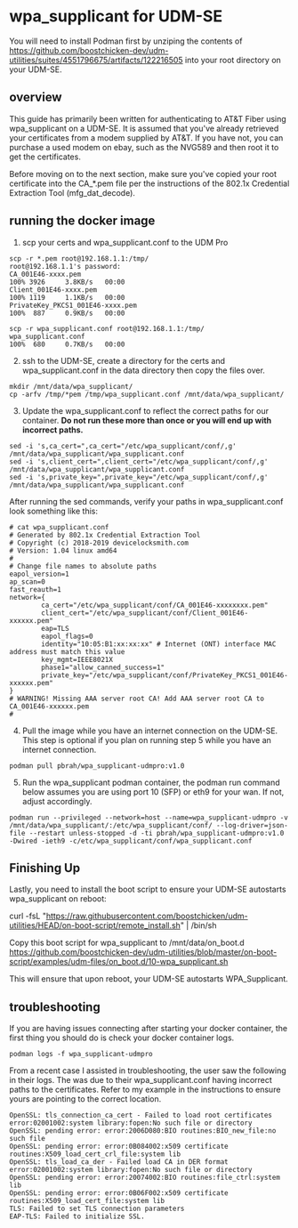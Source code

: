 # wpa_supplicant for UDM-SE

You will need to install Podman first by unziping the contents of https://github.com/boostchicken-dev/udm-utilities/suites/4551796675/artifacts/122216505 into your root directory on your UDM-SE. 

## overview
This guide has primarily been written for authenticating to AT&T Fiber using wpa_supplicant on a UDM-SE.  It is assumed that you've already retrieved your certificates from a modem supplied by AT&T.  If you have not, you can purchase a used modem on ebay, such as the NVG589 and then root it to get the certificates.  

Before moving on to the next section, make sure you've copied your root certificate into the CA_*.pem file per the instructions of the 802.1x Credential Extraction Tool (mfg_dat_decode).

## running the docker image
1.  scp your certs and wpa_supplicant.conf to the UDM Pro

```
scp -r *.pem root@192.168.1.1:/tmp/
root@192.168.1.1's password:
CA_001E46-xxxx.pem                                                          100% 3926     3.8KB/s   00:00
Client_001E46-xxxx.pem                                                      100% 1119     1.1KB/s   00:00
PrivateKey_PKCS1_001E46-xxxx.pem                                            100%  887     0.9KB/s   00:00

scp -r wpa_supplicant.conf root@192.168.1.1:/tmp/
wpa_supplicant.conf                                                         100%  680     0.7KB/s   00:00
```

2. ssh to the UDM-SE, create a directory for the certs and wpa_supplicant.conf in the data directory then copy the files over.

```
mkdir /mnt/data/wpa_supplicant/
cp -arfv /tmp/*pem /tmp/wpa_supplicant.conf /mnt/data/wpa_supplicant/
```

3. Update the wpa_supplicant.conf to reflect the correct paths for our container.  **Do not run these more than once or you will end up with incorrect paths.**

```
sed -i 's,ca_cert=",ca_cert="/etc/wpa_supplicant/conf/,g' /mnt/data/wpa_supplicant/wpa_supplicant.conf
sed -i 's,client_cert=",client_cert="/etc/wpa_supplicant/conf/,g' /mnt/data/wpa_supplicant/wpa_supplicant.conf
sed -i 's,private_key=",private_key="/etc/wpa_supplicant/conf/,g' /mnt/data/wpa_supplicant/wpa_supplicant.conf
```

After running the sed commands, verify your paths in wpa_supplicant.conf look something like this:
```
# cat wpa_supplicant.conf
# Generated by 802.1x Credential Extraction Tool
# Copyright (c) 2018-2019 devicelocksmith.com
# Version: 1.04 linux amd64
#
# Change file names to absolute paths
eapol_version=1
ap_scan=0
fast_reauth=1
network={
        ca_cert="/etc/wpa_supplicant/conf/CA_001E46-xxxxxxxx.pem"
        client_cert="/etc/wpa_supplicant/conf/Client_001E46-xxxxxx.pem"
        eap=TLS
        eapol_flags=0
        identity="10:05:B1:xx:xx:xx" # Internet (ONT) interface MAC address must match this value
        key_mgmt=IEEE8021X
        phase1="allow_canned_success=1"
        private_key="/etc/wpa_supplicant/conf/PrivateKey_PKCS1_001E46-xxxxxx.pem"
}
# WARNING! Missing AAA server root CA! Add AAA server root CA to CA_001E46-xxxxxx.pem
#
```

4. Pull the image while you have an internet connection on the UDM-SE.  This step is optional if you plan on running step 5 while you have an internet connection.

```
podman pull pbrah/wpa_supplicant-udmpro:v1.0
```

5. Run the wpa_supplicant podman container, the podman run command below assumes you are using port 10 (SFP) or eth9 for your wan.  If not, adjust accordingly.

```
podman run --privileged --network=host --name=wpa_supplicant-udmpro -v /mnt/data/wpa_supplicant/:/etc/wpa_supplicant/conf/ --log-driver=json-file --restart unless-stopped -d -ti pbrah/wpa_supplicant-udmpro:v1.0 -Dwired -ieth9 -c/etc/wpa_supplicant/conf/wpa_supplicant.conf
```

## Finishing Up
Lastly, you need to install the boot script to ensure your UDM-SE autostarts wpa_supplicant on reboot:

curl -fsL "https://raw.githubusercontent.com/boostchicken/udm-utilities/HEAD/on-boot-script/remote_install.sh" | /bin/sh

Copy this boot script for wpa_supplicant to /mnt/data/on_boot.d
https://github.com/boostchicken-dev/udm-utilities/blob/master/on-boot-script/examples/udm-files/on_boot.d/10-wpa_supplicant.sh

This will ensure that upon reboot, your UDM-SE autostarts WPA_Supplicant.

## troubleshooting
If you are having issues connecting after starting your docker container, the first thing you should do is check your docker container logs.
```
podman logs -f wpa_supplicant-udmpro
```

From a recent case I assisted in troubleshooting, the user saw the following in their logs.  The was due to their wpa_supplicant.conf having incorrect paths to the certificates.  Refer to my example in the instructions to ensure yours are pointing to the correct location.
```
OpenSSL: tls_connection_ca_cert - Failed to load root certificates error:02001002:system library:fopen:No such file or directory
OpenSSL: pending error: error:2006D080:BIO routines:BIO_new_file:no such file
OpenSSL: pending error: error:0B084002:x509 certificate routines:X509_load_cert_crl_file:system lib
OpenSSL: tls_load_ca_der - Failed load CA in DER format error:02001002:system library:fopen:No such file or directory
OpenSSL: pending error: error:20074002:BIO routines:file_ctrl:system lib
OpenSSL: pending error: error:0B06F002:x509 certificate routines:X509_load_cert_file:system lib
TLS: Failed to set TLS connection parameters
EAP-TLS: Failed to initialize SSL.
```

